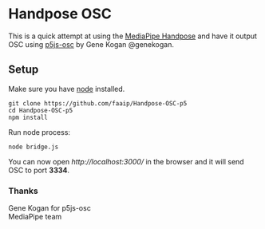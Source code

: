 # Handpose OSC
This is a quick attempt at using the [MediaPipe Handpose](https://github.com/tensorflow/tfjs-models/tree/master/handpose) and have it output OSC using [p5js-osc](https://github.com/genekogan/p5js-osc) by Gene Kogan @genekogan.

## Setup
Make sure you have [node](https://nodejs.org/en/) installed.

```
git clone https://github.com/faaip/Handpose-OSC-p5
cd Handpose-OSC-p5
npm install

```
Run node process:
```
node bridge.js
```
You can now open *http://localhost:3000/* in the browser and it will send OSC to port **3334**.

### Thanks
Gene Kogan for p5js-osc <br>
MediaPipe team
